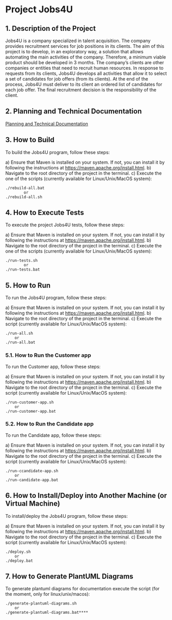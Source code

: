 # Project Jobs4U

## 1. Description of the Project

Jobs4U is a company specialized in talent acquisition. The company provides recruitment services for job positions in its clients. The aim of this project is to develop, in an exploratory way,
a solution that allows automating the main activities of the company. Therefore, a minimum
viable product should be developed in 3 months.
The company’s clients are other companies or entities that need to recruit human resources.
In response to requests from its clients, Jobs4U develops all activities that allow it to select a
set of candidates for job offers (from its clients). At the end of the process, Jobs4U must deliver
to its client an ordered list of candidates for each job offer. The final recruitment decision is
the responsibility of the client.


## 2. Planning and Technical Documentation

[Planning and Technical Documentation](docs/readme.md)

## 3. How to Build

To build the Jobs4U program, follow these steps:

a) Ensure that Maven is installed on your system. If not, you can install it by following the instructions at https://maven.apache.org/install.html.
b) Navigate to the root directory of the project in the terminal.
c) Execute the one of the scripts (currently available for Linux/Unix/MacOS system):

    ./rebuild-all.bat
            or
    ./rebuild-all.sh

## 4. How to Execute Tests

To execute the project Jobs4U tests, follow these steps:

a) Ensure that Maven is installed on your system. If not, you can install it by following the instructions at https://maven.apache.org/install.html.
b) Navigate to the root directory of the project in the terminal.
c) Execute the one of the scripts (currently available for Linux/Unix/MacOS system):

    ./run-tests.sh
            or
    ./run-tests.bat


## 5. How to Run

To run the Jobs4U program, follow these steps:

a) Ensure that Maven is installed on your system. If not, you can install it by following the instructions at https://maven.apache.org/install.html.
b) Navigate to the root directory of the project in the terminal.
c) Execute the script (currently available for Linux/Unix/MacOS system):

    ./run-all.sh
        or
    ./run-all.bat

### 5.1. How to Run the Customer app

To run the Customer app, follow these steps:

a) Ensure that Maven is installed on your system. If not, you can install it by following the instructions at https://maven.apache.org/install.html.
b) Navigate to the root directory of the project in the terminal.
c) Execute the script (currently available for Linux/Unix/MacOS system):
    
    ./run-customer-app.sh
        or
    ./run-customer-app.bat

### 5.2. How to Run the Candidate app

To run the Candidate app, follow these steps:

a) Ensure that Maven is installed on your system. If not, you can install it by following the instructions at https://maven.apache.org/install.html.
b) Navigate to the root directory of the project in the terminal.
c) Execute the script (currently available for Linux/Unix/MacOS system):

    ./run-ccandidate-app.sh
        or
    ./run-candidate-app.bat

## 6. How to Install/Deploy into Another Machine (or Virtual Machine)

To install/deploy the Jobs4U program, follow these steps:

a) Ensure that Maven is installed on your system. If not, you can install it by following the instructions at https://maven.apache.org/install.html.
b) Navigate to the root directory of the project in the terminal.
c) Execute the script (currently available for Linux/Unix/MacOS system):

    ./deploy.sh
        or
    ./deploy.bat

## 7. How to Generate PlantUML Diagrams

To generate plantuml diagrams for documentation execute the script (for the moment, only for linux/unix/macos):

    ./generate-plantuml-diagrams.sh
        or
    ./generate-plantuml-diagrams.bat****